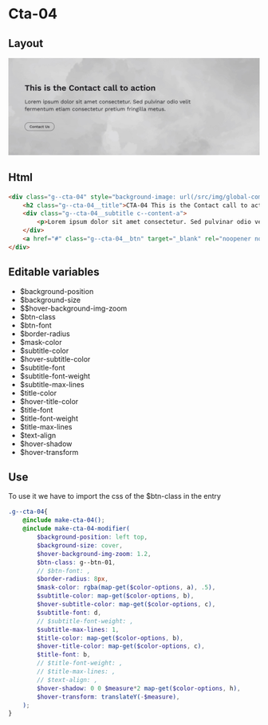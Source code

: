 # Cta-04

## Layout

![alt text][cta-04]

[cta-04]: /src/img/global-components/cta/cta-04.jpg

## Html

```html
<div class="g--cta-04" style="background-image: url(/src/img/global-components/bg-placeholder.jpg);">
    <h2 class="g--cta-04__title">CTA-04 This is the Contact call to action</h2>
    <div class="g--cta-04__subtitle c--content-a">
        <p>Lorem ipsum dolor sit amet consectetur. Sed pulvinar odio velit fermentum etiam consectetur pretium fringilla metus.</p>
    </div>
    <a href="#" class="g--cta-04__btn" target="_blank" rel="noopener noreferrer">Contact Us</a>
</div>
```

## Editable variables

- $background-position
- $background-size
- $$hover-background-img-zoom
- $btn-class
- $btn-font
- $border-radius
- $mask-color
- $subtitle-color
- $hover-subtitle-color
- $subtitle-font
- $subtitle-font-weight
- $subtitle-max-lines
- $title-color
- $hover-title-color
- $title-font
- $title-font-weight
- $title-max-lines
- $text-align
- $hover-shadow
- $hover-transform

## Use

To use it we have to import the css of the $btn-class in the entry

```scss
.g--cta-04{
    @include make-cta-04();
    @include make-cta-04-modifier(
        $background-position: left top,
        $background-size: cover,
        $hover-background-img-zoom: 1.2,
        $btn-class: g--btn-01,
        // $btn-font: ,
        $border-radius: 8px,
        $mask-color: rgba(map-get($color-options, a), .5),
        $subtitle-color: map-get($color-options, b),
        $hover-subtitle-color: map-get($color-options, c),
        $subtitle-font: d,
        // $subtitle-font-weight: ,
        $subtitle-max-lines: 1,
        $title-color: map-get($color-options, b),
        $hover-title-color: map-get($color-options, c),
        $title-font: b,
        // $title-font-weight: ,
        // $title-max-lines: ,
        // $text-align: ,
        $hover-shadow: 0 0 $measure*2 map-get($color-options, h),
        $hover-transform: translateY(-$measure),
    );
}
```
